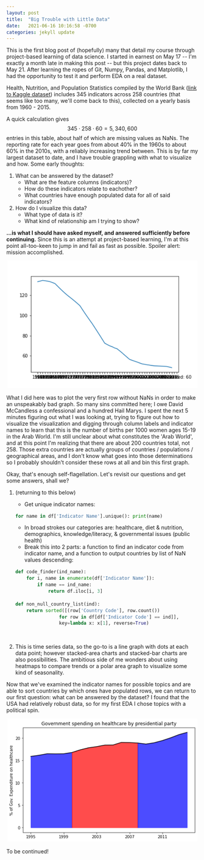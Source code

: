```yaml
---
layout: post
title:  "Big Trouble with Little Data"
date:   2021-06-16 10:16:58 -0700
categories: jekyll update
---
```


This is the first blog post of (hopefully) many that detail my course through project-based learning of data science.
    I started in earnest on May 17 -- I'm exactly a month late in making this post -- but this project dates back
    to May 21. After learning the ropes of Git, Numpy, Pandas, and Matplotlib, I had the opportunity to test it and
    perform EDA on a real dataset.

Health, Nutrition, and Population Statistics compiled by the World Bank ([link to Kaggle dataset](https://www.kaggle.com/theworldbank/health-nutrition-and-population-statistics))
    includes 345 indicators across 258 countries (that seems like too many, we'll come back to this), collected on a yearly basis from 1960 - 2015.

A quick calculation gives $$345\cdot258\cdot60 = 5,340,600$$ entries in this table, about half of which are missing values as NaNs.
    The reporting rate for each year goes from about 40% in the 1960s to about 60% in the 2010s, with a reliably increasing trend between.
    This is by far my largest dataset to date, and I have trouble grappling with what to visualize and how. Some early thoughts:

1. What can be answered by the dataset?
    * What are the feature columns (indicators)?
    * How do these indicators relate to eachother? 
    * What countries have enough populated data for all of said indicators?
2. How do I visualize this data?
    * What type of data is it?
    * What kind of relationship am I trying to show?

<strong>...is what I should have asked myself, and answered sufficiently before continuing.</strong> Since this is an attempt
at project-based learning, I'm at this point all-too-keen to jump in and fail as fast as possible. Spoiler alert: mission accomplished.

<div align="center">
    <img width="500" src="/assets/images/2021-06-16-big-trouble-with-little-data/shitty_EDA.png" alt="chmod Options">
</div>

What I did here was to plot the very first row without NaNs in order to make an unspeakably bad graph. So many sins committed here; I
owe David McCandless a confessional and a hundred Hail Marys. I spent
the next 5 minutes figuring out what I was looking at, trying to figure out how to visualize the visualization and digging through
column labels and indicator names to learn that this is the number of births per 1000 women ages 15-19 in the Arab World. I'm still
unclear about what constitutes the 'Arab World', and at this point I'm realizing that there are about 200 countries total, not 258.
Those extra countries are actually groups of countries / populations / geographical areas, and I don't know what goes into those
determinations so I probably shouldn't consider these rows at all and bin this first graph.

Okay, that's enough self-flagellation. Let's revisit our questions and get some answers, shall we?
    
1. (returning to this below)
    * Get unique indicator names:

    ```python
    for name in df['Indicator Name'].unique(): print(name)
    ```
    
    * In broad strokes our categories are: healthcare, diet & nutrition, demographics, knowledge/literacy, & governmental issues (public health)
    * Break this into 2 parts: a function to find an indicator code from indicator name, and a function to output countries by list of NaN values descending:
    
    ```python
    def code_finder(ind_name):
        for i, name in enumerate(df['Indicator Name']):
            if name == ind_name:
                return df.iloc[i, 3]

    def non_null_country_list(ind):
        return sorted([(row['Country Code'], row.count())
                    for row in df[df['Indicator Code'] == ind]],
                    key=lambda x: x[1], reverse=True)
    ```

    <br>

2. This is time series data, so the go-to is a line graph with dots at each data point; however stacked-area charts and stacked-bar charts are also possibilities. The ambitious side of me wonders about using heatmaps to compare trends or a polar area graph to visualize some kind of seasonality.

Now that we've examined the indicator names for possible topics and are able to sort countries by which ones have populated rows, we can return to
our first question: what can be answered by the dataset? I found that the USA had relatively robust data, so for my first EDA I chose topics with a political spin.

<div align="center">
    <img width="500" src="/assets/images/2021-06-16-big-trouble-with-little-data/PresidentParty.png" alt="chmod Options">
</div>

To be continued!

<script src="https://polyfill.io/v3/polyfill.min.js?features=es6"></script>
<script id="MathJax-script" async src="https://cdn.jsdelivr.net/npm/mathjax@3/es5/tex-mml-chtml.js"></script>